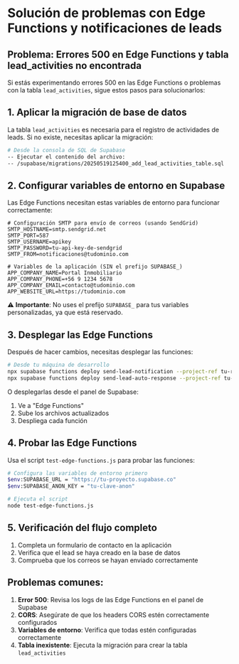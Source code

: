 # Solución de problemas con Edge Functions y notificaciones de leads

## Problema: Errores 500 en Edge Functions y tabla lead_activities no encontrada

Si estás experimentando errores 500 en las Edge Functions o problemas con la tabla `lead_activities`, sigue estos pasos para solucionarlos:

## 1. Aplicar la migración de base de datos

La tabla `lead_activities` es necesaria para el registro de actividades de leads. Si no existe, necesitas aplicar la migración:

```bash
# Desde la consola de SQL de Supabase
-- Ejecutar el contenido del archivo:
-- /supabase/migrations/20250519125400_add_lead_activities_table.sql
```

## 2. Configurar variables de entorno en Supabase

Las Edge Functions necesitan estas variables de entorno para funcionar correctamente:

```
# Configuración SMTP para envío de correos (usando SendGrid)
SMTP_HOSTNAME=smtp.sendgrid.net
SMTP_PORT=587
SMTP_USERNAME=apikey
SMTP_PASSWORD=tu-api-key-de-sendgrid
SMTP_FROM=notificaciones@tudominio.com

# Variables de la aplicación (SIN el prefijo SUPABASE_)
APP_COMPANY_NAME=Portal Inmobiliario
APP_COMPANY_PHONE=+56 9 1234 5678
APP_COMPANY_EMAIL=contacto@tudominio.com
APP_WEBSITE_URL=https://tudominio.com
```

⚠️ **Importante**: No uses el prefijo `SUPABASE_` para tus variables personalizadas, ya que está reservado.

## 3. Desplegar las Edge Functions

Después de hacer cambios, necesitas desplegar las funciones:

```bash
# Desde tu máquina de desarrollo
npx supabase functions deploy send-lead-notification --project-ref tu-ref-id
npx supabase functions deploy send-lead-auto-response --project-ref tu-ref-id
```

O desplegarlas desde el panel de Supabase:
1. Ve a "Edge Functions"
2. Sube los archivos actualizados
3. Despliega cada función

## 4. Probar las Edge Functions

Usa el script `test-edge-functions.js` para probar las funciones:

```bash
# Configura las variables de entorno primero
$env:SUPABASE_URL = "https://tu-proyecto.supabase.co"
$env:SUPABASE_ANON_KEY = "tu-clave-anon"

# Ejecuta el script
node test-edge-functions.js
```

## 5. Verificación del flujo completo

1. Completa un formulario de contacto en la aplicación
2. Verifica que el lead se haya creado en la base de datos
3. Comprueba que los correos se hayan enviado correctamente

## Problemas comunes:

1. **Error 500**: Revisa los logs de las Edge Functions en el panel de Supabase
2. **CORS**: Asegúrate de que los headers CORS estén correctamente configurados
3. **Variables de entorno**: Verifica que todas estén configuradas correctamente
4. **Tabla inexistente**: Ejecuta la migración para crear la tabla `lead_activities`
